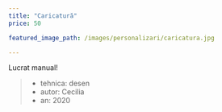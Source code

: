 ```yaml
---
title: "Caricatură"
price: 50

featured_image_path: /images/personalizari/caricatura.jpg

---
```


Lucrat manual!

> - tehnica: desen
> - autor: Cecilia
> - an: 2020
